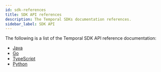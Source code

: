 ```yaml
---
id: sdk-references
title: SDK API references
description: The Temporal SDKs documentation references.
sidebar_label: SDK API
---
```


The following is a list of the Temporal SDK API reference documentation:

- [Java](https://www.javadoc.io/doc/io.temporal/temporal-sdk/latest/index.html)
- [Go](https://pkg.go.dev/go.temporal.io/sdk)
- [TypeScript](https://nodejs.temporal.io)
- [Python](https://python.temporal.io)
